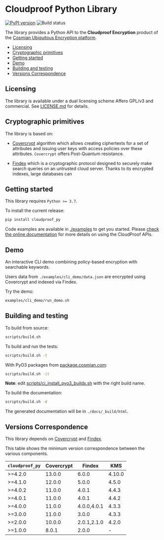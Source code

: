 # Cloudproof Python Library

[![PyPI version](https://badge.fury.io/py/cloudproof_py.svg)](https://badge.fury.io/py/cloudproof_py)
![Build status](https://github.com/Cosmian/cloudproof_python/actions/workflows/ci.yml/badge.svg?branch=main)

The library provides a Python API to the **Cloudproof Encryption** product of the [Cosmian Ubiquitous Encryption platform](https://cosmian.com).

<!-- toc -->

- [Licensing](#licensing)
- [Cryptographic primitives](#cryptographic-primitives)
- [Getting started](#getting-started)
- [Demo](#demo)
- [Building and testing](#building-and-testing)
- [Versions Correspondence](#versions-correspondence)

<!-- tocstop -->

## Licensing

The library is available under a dual licensing scheme Affero GPL/v3 and commercial. See [LICENSE.md](LICENSE.md) for details.

## Cryptographic primitives

The library is based on:

- [Covercrypt](https://github.com/Cosmian/cover_crypt) algorithm which allows
  creating ciphertexts for a set of attributes and issuing user keys with access
  policies over these attributes. `Covercrypt` offers Post-Quantum resistance.

- [Findex](https://github.com/Cosmian/findex) which is a cryptographic protocol designed to securely make search queries on
  an untrusted cloud server. Thanks to its encrypted indexes, large databases can

## Getting started

This library requires `Python >= 3.7`.

To install the current release:

```sh
pip install cloudproof_py
```

Code examples are available in [./examples](./examples) to get you started.
Please [check the online documentation](https://docs.cosmian.com/) for more details on using the CloudProof APIs.

## Demo

An interactive CLI demo combining policy-based encryption with searchable keywords.

Users data from `./examples/cli_demo/data.json` are encrypted using Covercrypt and indexed via Findex.

Try the demo:

```sh
examples/cli_demo/run_demo.sh
```

## Building and testing

To build from source:

```sh
scripts/build.sh
```

To build and run the tests:

```sh
scripts/build.sh -t
```

With PyO3 packages from [package.cosmian.com](https://package.cosmian.com):

```sh
scripts/build.sh -it
```

**Note**: edit [scripts/ci_install_pyo3_builds.sh](./scripts/ci_install_pyo3_builds.sh) with the right build name.

To build the documentation:

```sh
scripts/build.sh -d
```

The generated documentation will be in `./docs/_build/html`.

## Versions Correspondence

This library depends on [Covercrypt](https://github.com/Cosmian/cover_crypt) and [Findex](https://github.com/Cosmian/findex).

This table shows the minimum version correspondence between the various components.

| `cloudproof_py` | Covercrypt | Findex      | KMS    |
| --------------- | ---------- | ----------- | ------ |
| >=4.2.0         | 13.0.0     | 6.0.0       | 4.10.0 |
| >=4.1.0         | 12.0.0     | 5.0.0       | 4.5.0  |
| >=4.0.2         | 11.0.0     | 4.0.1       | 4.4.3  |
| >=4.0.1         | 11.0.0     | 4.0.1       | 4.4.2  |
| >=4.0.0         | 11.0.0     | 4.0.0,4.0.1 | 4.3.3  |
| >=3.0.0         | 11.0.0     | 3.0.0       | 4.3.3  |
| >=2.0.0         | 10.0.0     | 2.0.1,2.1.0 | 4.2.0  |
| >=1.0.0         | 8.0.1      | 2.0.0       | -      |
